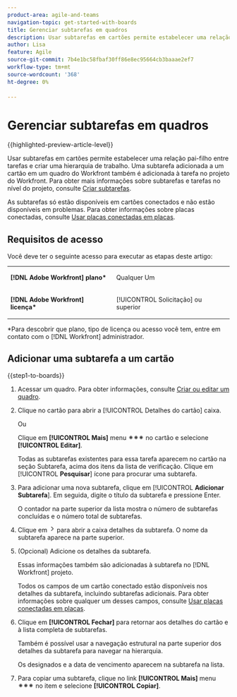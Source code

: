 ```yaml
---
product-area: agile-and-teams
navigation-topic: get-started-with-boards
title: Gerenciar subtarefas em quadros
description: Usar subtarefas em cartões permite estabelecer uma relação pai-filho entre tarefas e criar uma hierarquia de trabalho.
author: Lisa
feature: Agile
source-git-commit: 7b4e1bc58fbaf30ff86e8ec95664cb3baaae2ef7
workflow-type: tm+mt
source-wordcount: '368'
ht-degree: 0%

---
```


# Gerenciar subtarefas em quadros

{{highlighted-preview-article-level}}

Usar subtarefas em cartões permite estabelecer uma relação pai-filho entre tarefas e criar uma hierarquia de trabalho. Uma subtarefa adicionada a um cartão em um quadro do Workfront também é adicionada à tarefa no projeto do Workfront. Para obter mais informações sobre subtarefas e tarefas no nível do projeto, consulte [Criar subtarefas](/help/quicksilver/manage-work/tasks/create-tasks/create-subtasks.md).

As subtarefas só estão disponíveis em cartões conectados e não estão disponíveis em problemas. Para obter informações sobre placas conectadas, consulte [Usar placas conectadas em placas](/help/quicksilver/agile/get-started-with-boards/connected-cards.md).

## Requisitos de acesso

Você deve ter o seguinte acesso para executar as etapas deste artigo:

<table style="table-layout:auto"> 
 <col> 
 </col> 
 <col> 
 </col> 
 <tbody> 
  <tr> 
   <td role="rowheader"><strong>[!DNL Adobe Workfront] plano*</strong></td> 
   <td> <p>Qualquer Um</p> </td> 
  </tr> 
  <tr> 
   <td role="rowheader"><strong>[!DNL Adobe Workfront] licença*</strong></td> 
   <td> <p>[!UICONTROL Solicitação] ou superior</p> </td> 
  </tr> 
 </tbody> 
</table>

&#42;Para descobrir que plano, tipo de licença ou acesso você tem, entre em contato com o [!DNL Workfront] administrador.

## Adicionar uma subtarefa a um cartão

{{step1-to-boards}}

1. Acessar um quadro. Para obter informações, consulte [Criar ou editar um quadro](../../agile/get-started-with-boards/create-edit-board.md).
1. Clique no cartão para abrir a [!UICONTROL Detalhes do cartão] caixa.

   Ou

   Clique em **[!UICONTROL Mais]** menu ![Menu Mais](assets/more-icon-spectrum.png) no cartão e selecione **[!UICONTROL Editar]**.

   Todas as subtarefas existentes para essa tarefa aparecem no cartão na seção Subtarefa, acima dos itens da lista de verificação. Clique em [!UICONTROL **Pesquisar**] ícone para procurar uma subtarefa.

1. Para adicionar uma nova subtarefa, clique em [!UICONTROL **Adicionar Subtarefa**]. Em seguida, digite o título da subtarefa e pressione Enter.

   O contador na parte superior da lista mostra o número de subtarefas concluídas e o número total de subtarefas.

1. Clique em ![Ícone de detalhes](assets/checklist-chevron.png) para abrir a caixa detalhes da subtarefa. O nome da subtarefa aparece na parte superior.
1. (Opcional) Adicione os detalhes da subtarefa.

   Essas informações também são adicionadas à subtarefa no [!DNL Workfront] projeto.

   Todos os campos de um cartão conectado estão disponíveis nos detalhes da subtarefa, incluindo subtarefas adicionais. Para obter informações sobre qualquer um desses campos, consulte [Usar placas conectadas em placas](/help/quicksilver/agile/get-started-with-boards/connected-cards.md).

1. Clique em **[!UICONTROL Fechar]** para retornar aos detalhes do cartão e à lista completa de subtarefas.

   Também é possível usar a navegação estrutural na parte superior dos detalhes da subtarefa para navegar na hierarquia.

   Os designados e a data de vencimento aparecem na subtarefa na lista.

1. Para copiar uma subtarefa, clique no link **[!UICONTROL Mais]** menu ![Menu Mais](assets/more-icon-spectrum.png) no item e selecione **[!UICONTROL Copiar]**.
